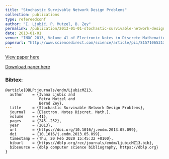 ```yaml
---
title: "Stochastic Survivable Network Design Problems"
collection: publications
type: refereedconf
author: "I. Ljubić, P. Mutzel, B. Zey"
permalink: /publication/2013-01-01-stochastic-survivable-network-design-problems
date: 2013-01-01
venue: "INOC 2013, Volume 41 of Electronic Notes in Discrete Mathematics, pp. 245-252"
paperurl: "http://www.sciencedirect.com/science/article/pii/S1571065313001029"
---
```


[View paper here](http://www.sciencedirect.com/science/article/pii/S1571065313001029)

[Download paper here](http://ls11-www.cs.uni-dortmund.de/_media/techreports/tr12-03.pdf)

### Bibtex:

```
@article{DBLP:journals/endm/LjubicMZ13,
  author    = {Ivana Ljubic and
               Petra Mutzel and
               Bernd Zey},
  title     = {Stochastic Survivable Network Design Problems},
  journal   = {Electron. Notes Discret. Math.},
  volume    = {41},
  pages     = {245--252},
  year      = {2013},
  url       = {https://doi.org/10.1016/j.endm.2013.05.099},
  doi       = {10.1016/j.endm.2013.05.099},
  timestamp = {Thu, 20 Feb 2020 15:45:32 +0100},
  biburl    = {https://dblp.org/rec/journals/endm/LjubicMZ13.bib},
  bibsource = {dblp computer science bibliography, https://dblp.org}
}
```
